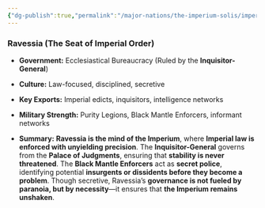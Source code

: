 ```yaml
---
{"dg-publish":true,"permalink":"/major-nations/the-imperium-solis/imperial-provinces/ravessia/","noteIcon":"","updated":"2025-02-12T14:14:00.000-08:00"}
---
```


### **Ravessia (The Seat of Imperial Order)**

- **Government:** Ecclesiastical Bureaucracy (Ruled by the **Inquisitor-General**)
	
- **Culture:** Law-focused, disciplined, secretive
	
- **Key Exports:** Imperial edicts, inquisitors, intelligence networks
	
- **Military Strength:** Purity Legions, Black Mantle Enforcers, informant networks
	
- **Summary:** **Ravessia is the mind of the Imperium**, where **Imperial law is enforced with unyielding precision**. The **Inquisitor-General** governs from the **Palace of Judgments**, ensuring that **stability is never threatened**. The **Black Mantle Enforcers** act as **secret police**, identifying potential **insurgents or dissidents before they become a problem**. Though secretive, Ravessia’s **governance is not fueled by paranoia, but by necessity**—it ensures that **the Imperium remains unshaken**.